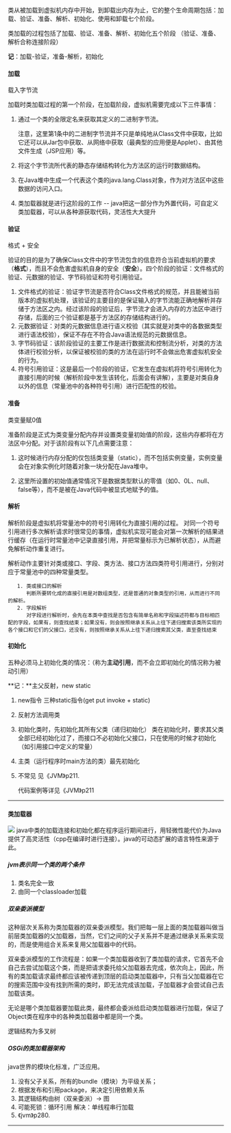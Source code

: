 类从被加载到虚拟机内存中开始，到卸载出内存为止，它的整个生命周期包括：加载、验证、准备、解析、初始化、使用和卸载七个阶段。

类加载的过程包括了加载、验证、准备、解析、初始化五个阶段 （验证、准备、解析合称连接阶段）

**记**：加载-验证，准备-解析，初始化

#### 加载

载入字节流

​    加载时类加载过程的第一个阶段，在加载阶段，虚拟机需要完成以下三件事情：

1. 通过一个类的全限定名来获取其定义的二进制字节流。

    注意，这里第1条中的二进制字节流并不只是单纯地从Class文件中获取，比如它还可以从Jar包中获取、从网络中获取（最典型的应用便是Applet）、由其他文件生成（JSP应用）等。

2. 将这个字节流所代表的静态存储结构转化为方法区的运行时数据结构。

3. 在Java堆中生成一个代表这个类的java.lang.Class对象，作为对方法区中这些数据的访问入口。

4. 类加载器就是进行这阶段的工作 -- java把这一部分作为外置代码，可自定义类加载器，可以从各种源获取代码，灵活性大大提升

####   验证

格式 + 安全

​    验证的目的是为了确保Class文件中的字节流包含的信息符合当前虚拟机的要求（**格式**），而且不会危害虚拟机自身的安全（**安全**）。四个阶段的验证：文件格式的验证、元数据的验证、字节码验证和符号引用验证。

1. 文件格式的验证：验证字节流是否符合Class文件格式的规范，并且能被当前版本的虚拟机处理，该验证的主要目的是保证输入的字节流能正确地解析并存储于方法区之内。经过该阶段的验证后，字节流才会进入内存的方法区中进行存储，后面的三个验证都是基于方法区的存储结构进行的。
2. 元数据验证：对类的元数据信息进行语义校验（其实就是对类中的各数据类型进行语法校验），保证不存在不符合Java语法规范的元数据信息。
3. 字节码验证：该阶段验证的主要工作是进行数据流和控制流分析，对类的方法体进行校验分析，以保证被校验的类的方法在运行时不会做出危害虚拟机安全的行为。
4. 符号引用验证：这是最后一个阶段的验证，它发生在虚拟机将符号引用转化为直接引用的时候（解析阶段中发生该转化，后面会有讲解），主要是对类自身以外的信息（常量池中的各种符号引用）进行匹配性的校验。

####   准备

类变量赋0值

​    准备阶段是正式为类变量分配内存并设置类变量初始值的阶段，这些内存都将在方法区中分配。对于该阶段有以下几点需要注意：

1. 这时候进行内存分配的仅包括类变量（static），而不包括实例变量，实例变量会在对象实例化时随着对象一块分配在Java堆中。

2. 这里所设置的初始值通常情况下是数据类型默认的零值（如0、0L、null、false等），而不是被在Java代码中被显式地赋予的值。

#### 解析

   解析阶段是虚拟机将常量池中的符号引用转化为直接引用的过程。  对同一个符号引用进行多次解析请求时很常见的事情，虚拟机实现可能会对第一次解析的结果进行缓存（在运行时常量池中记录直接引用，并把常量标示为已解析状态），从而避免解析动作重复进行。

 解析动作主要针对类或接口、字段、类方法、接口方法四类符号引用进行，分别对应于常量池中的四种常量类型。

       1. 类或接口的解析
          判断所要转化成的直接引用是对数组类型，还是普通的对象类型的引用，从而进行不同的解析。
       2. 字段解析
          对字段进行解析时，会先在本类中查找是否包含有简单名称和字段描述符都与目标相匹配的字段，如果有，则查找结束；如果没有，则会按照继承关系从上往下递归搜索该类所实现的各个接口和它们的父接口，还没有，则按照继承关系从上往下递归搜索其父类，直至查找结束

#### 初始化

五种必须马上初始化类的情况：（称为**主动引用**，而不会立即初始化的情况称为被动引用）

**记：**主父反射，new static

1. new指令 三种static指令(get put invoke + static)

2. 反射方法调用类

3. 初始化类时，先初始化其所有父类（递归初始化）
   类在初始化时，要求其父类全部已经初始化过了，而接口不必初始化父接口，只在使用的时候才初始化（如引用接口中定义的常量）

4. 主类（运行程序时main方法的类）最先初始化

5. 不常见 见《JVM》p211.

   代码案例等详见《JVM》p211                                                                                                                                                                                                                                                                                                                                                                                                                                                                                                                                                                                                                                                                                                                                                                                                                                                                                                                                                                                                                                                                                                                                                                                                                                                                                                                                                                                                                                                                                                                                                                                                                                                                                                                                                                                                                                                                                                                                                                                                                 
--- 
#### 类加载器
![](https://imgconvert.csdnimg.cn/aHR0cDovL3d3MS5zaW5haW1nLmNuL2xhcmdlL2UwNjlmNjBlZ3kxZzBmMGh0MGk1bWoyMG02MGIzd2gxLmpwZw)
java中类的加载连接和初始化都在程序运行期间进行，用轻微性能代价为Java提供了高灵活性（cpp在编译时进行连接）。java的可动态扩展的语言特性来源于此。

##### jvm表示同一个类的两个条件

1. 类名完全一致
2. 由同一个classloader加载

##### 双亲委派模型

  这种层次关系称为类加载器的双亲委派模型。我们把每一层上面的类加载器叫做当前层类加载器的父加载器，当然，它们之间的父子关系并不是通过继承关系来实现的，而是使用组合关系来复用父加载器中的代码。

双亲委派模型的工作流程是：如果一个类加载器收到了类加载的请求，它首先不会自己去尝试加载这个类，而是把请求委托给父加载器去完成，依次向上，因此，所有的类加载请求最终都应该被传递到顶层的启动类加载器中，只有当父加载器在它的搜索范围中没有找到所需的类时，即无法完成该加载，子加载器才会尝试自己去加载该类。

无论是哪个类加载器要加载此类，最终都会委派给启动类加载器进行加载，保证了Object类在程序中的各种类加载器中都是同一个类。

逻辑结构为多叉树

##### OSGi的类加载器架构

java世界的模块化标准，广泛应用。

1. 没有父子关系，所有的bundle（模块）为平级关系；
2. 根据发布和引用package，来决定引用依赖关系
3. 其逻辑结构由树（双亲委派）-> 图 
4. 可能死锁：循环引用 
   解决：单线程串行加载
5. 《jvm》p280.

---